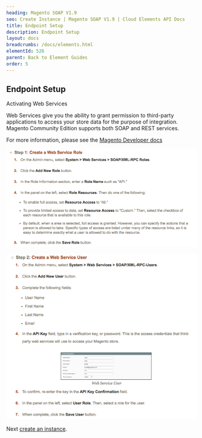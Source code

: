 ```yaml
---
heading: Magento SOAP V1.9
seo: Create Instance | Magento SOAP V1.9 | Cloud Elements API Docs
title: Endpoint Setup
description: Endpoint Setup
layout: docs
breadcrumbs: /docs/elements.html
elementId: 526
parent: Back to Element Guides
order: 5
---
```


## Endpoint Setup

Activating Web Services

Web Services give you the ability to grant permission to third-party applications to access your store data for the purpose of integration. Magento Community Edition supports both SOAP and REST services.

For more information, please see the [Magento Developer docs](http://docs.magento.com/m1/ce/user_guide/system-operations/web-services-activate.html)

![Magento Connected App step 1](img/MagentoV19SOAPWeb.png)

![Magento Connected App step 2](img/MagentoV19SOAPWeb2.png)

Next [create an instance](magento-soapv19-create-instance.html).
